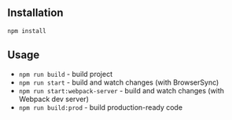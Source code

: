 

## Installation

`npm install`

## Usage

- `npm run build` - build project
- `npm run start` - build and watch changes (with BrowserSync)
- `npm run start:webpack-server` - build and watch changes (with Webpack dev server)
- `npm run build:prod` - build production-ready code

